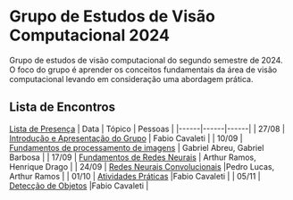 # Grupo de Estudos de Visão Computacional 2024
Grupo de estudos de visão computacional do segundo semestre de 2024. O foco do grupo é aprender os conceitos fundamentais da área de visão computacional levando em consideração uma abordagem prática.

## Lista de Encontros
[Lista de Presença](https://forms.gle/bB734ZYreZLptnrXA) 
| Data | Tópico | Pessoas |
|------|------|------|
| 27/08 | [Introdução e Apresentação do Grupo](./presentations/01%20-%20Introduction/) | Fabio Cavaleti |
| 10/09 | [Fundamentos de processamento de imagens](./presentations/02%20-%20Image%20Processing/) | Gabriel Abreu, Gabriel Barbosa |
| 17/09 | [Fundamentos de Redes Neurais](./presentations/03%20-%20Neural%20Networks/) | Arthur Ramos, Henrique Drago |
| 24/09 | [Redes Neurais Convolucionais](./presentations/04%20-%20Convolutional%20Neural%20Networks/) |Pedro Lucas, Arthur Ramos |
| 01/10 | [Atividades Práticas](./presentations/05%20-%20Pratica/) |Fabio Cavaleti |
| 05/11 | [Detecção de Objetos](./presentations/06%20-%20Object%20Detection/) |Fabio Cavaleti |
